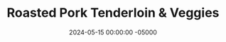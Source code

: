 ---
layout: post
title:  "Roasted Pork Tenderloin & Veggies"
date:   2024-05-15 00:00:00 -05000
categories: 
- Recipes
- Ground Meat
permalink: /recipes/pork-tenderloin
image: /assets/Food/Ground Meat/Pork Tenderloin/pork-tenderloin.jpg
ing: porktenderloin-ing
facts: porktenderloin-facts
Prep: 15
Rest: 
Cook: 45
Source1: https://www.youtube.com/watch?v=T1uUQgcWVYQ
Source2: 
whisk: https://s.samsungfood.com/ca4Z1
tags: 
- pork
- tenderloin
- sweet potato
- air fryer
- oven
- roast
- simply roasted
- broccoli
- baked potato
- vic
Description: I've never been a big fan of pork, but I've been wanting to give it a try, and I found some on sale a few days ago. Pork tenderloin is a very lean but still juicy cut of meat, as long as you cook it properly. It's also fairly cheap too, this was only $2.69 for 1 lb. I've paired this with a side of <a href="baked-sweet-potato">Baked Sweet Potatoes</a> and <a href="roasted-vegetables">Simply Roasted Vegetables</a>, but feel free to throw it together with whatever you have in your fridge
Instructions: 
- Trim any excess fat off the side of the meat, and cut into 4 pieces. Light season all sides with salt, pepper, and garlic<br><br>

- Preheat a pan over medium high heat with a spray of oil. Cook for 1.5-2 minutes before flipping the meat. The goal here is to brown all 4 sides, not to cook the meat through. Use tongs to flip the meat and brown all the sides, and then remove from the heat<br><br>

- Line a cookie sheet with parchment, and add your meat. Bake in a preheated 350F oven for 13-15 minutes, or until the pork is 150F. Let the meat rest for a few minutes before slicing<br><br>

- To keep things simple, I'll just be pairing the pork with some <a href="baked-sweet-potato">Baked Sweet Potatoes</a> and <a href="roasted-vegetables">Simply Roasted Vegetables</a>. You can check out those simple recipes, but I'll give you the short version here<br><br>

- For the potatoes - wash with a brush, poke with a fork, wrap in aluminum foil, and air fry at 400F for about 45 minutes<br><br>

- For the broccoli - take your defrosted bag of broccoli, and add to a parchment lined cookie sheet. Add some oil, season to taste with lemon pepper and garlic powder, and roast in the oven for about 45 minutes at 350F
---